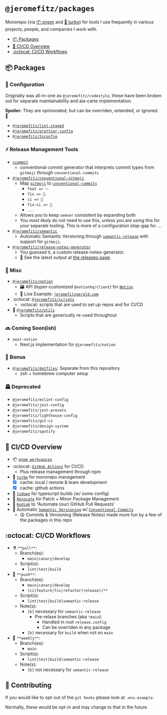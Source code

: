 # `@jeromefitz/packages`

Monorepo (via [📦 pnpm](https://github.com/pnpm/pnpm) and [🔺 turbo](https://github.com/vercel/turborepo)) for tools I use frequently in various projects, people, and companies I work with.

- [📦️ Packages](#%EF%B8%8F-packages)
- [👷️ CI/CD Overview](#%EF%B8%8F-cicd-overview)
- [:octocat: CI/CD Workflows](#octocat-cicd-workflows)

## 📦️ Packages

### 🔧 Configuration

Originally was all-in-one as `@jeromefitz/codestyle`, these have been broken out for separate maintainability and ala-carte implementation.

**Spoiler:** They are opinionated, but can be overriden, extended, or ignored. 🙈

- [`@jeromefitz/lint-staged`](https://github.com/JeromeFitz/packages/tree/main/config/lint-staged)
- [`@jeromefitz/prettier-config`](https://github.com/JeromeFitz/packages/tree/main/config/prettier-config)
- [`@jeromefitz/tsconfig`](https://github.com/JeromeFitz/packages/tree/main/config/tsconfig)

### ⚡ Release Management Tools

- [`ccommit`](https://github.com/JeromeFitz/packages/tree/main/packages/ccommit)
  - conventional commit generator that interprets commit types from `gitmoji` through `conventional-commits`
- [`@jeromefitz/conventional-gitmoji`](https://github.com/JeromeFitz/packages/tree/main/packages/conventional-gitmoji)
  - Map [`gitmoji`](https://gitmoji.dev) to [`conventional-commits`](https://www.conventionalcommits.org)
    - `feat => ✨️`
    - `fix => 🐛️`
    - `ci => 👷️`
    - `fix-ci => 💚️`
    - `...`
  - Allows you to keep `semver` consistent by expanding both
  - You _most likely_ do not need to use this, unless you are using this for your separate tooling. This is more of a configuration stop-gap for ...
- [`@jeromefitz/semantic`](https://github.com/JeromeFitz/packages/tree/main/packages/semantic)
  - Automatic Semantic Versioning through [`semantic-release`](https://github.com/semantic-release/semantic-release) with support for `gitmoji`.
- [`@jeromefitz/release-notes-generator`](https://github.com/JeromeFitz/packages/tree/main/packages/release-notes-generator)
  - You guessed it, a custom release-notes-generator.
  - 📝 See the latest output at [the releases page](https://github.com/JeromeFitz/packages/releases).

### 🎲 Misc

- [`@jeromefitz/notion`](https://github.com/JeromeFitz/packages/tree/main/packages/notion)
  - 🗃️ API (hyper-customized `@notionhq/client`) for [`Notion`](https://www.notion.so)
  - 🚀️ Live Example: [`jeromefitzgerald.com`](https://jeromefitzgerald.com)
- :octocat: [`@jeromefitz/scripts`](https://github.com/JeromeFitz/packages/tree/main/packages/scripts)
  - :octocat: scripts that are used to set up repos and for CI/CD
- 🧰️ [`@jeromefitz/utils`](https://github.com/JeromeFitz/packages/tree/main/packages/utils)
  - Scripts that are generically re-used throughout

### 🔜 Coming Soon(ish)

- `next-notion`
  - Next.js implementation for `@jeromefitz/notion`

### 🎁 Bonus

- [`@jeromefitz/dotfiles`](https://github.com/JeromeFitz/dotfiles): Separate from this repository
  - zsh + homebrew computer setup

### 🪦 Deprecated

- `@jeromefitz/eslint-config`
- `@jeromefitz/jest-config`
- `@jeromefitz/jest-presets`
- `@jeromefitz/lighthouse-config`
- `@jeromefitz/git-cz`
- `@jeromefitz/design-system`
- `@jeromefitz/spotify`

## 👷️ CI/CD Overview

- 📦 [`pnpm workspaces`](https://pnpm.io/pnpm-workspace_yaml)
- :octocat: [`GitHub Actions`](https://github.com/features/actions) for CI/CD
  - Plus release management through npm
- 🔺️ [`turbo`](https://github.com/vercel/turborepo) for monorepo management
  - [x] cache: local / remote & team development
  - [x] cache: github actions
- 👷️ [`tsdown`](https://github.com/rolldown/tsdown) for typescript builds (w/ _some_ config)
- 🤖️ [`Renovate`](https://github.com/renovatebot/renovate) for Patch + Minor Package Management
- 🤖️ [`Kodiak`](https://kodiakhq.com) to “Automate (our) GitHub Pull Requests’
- 🤖️ Automatic [`Semantic Versioning`](https://semver.org) w/ [`Conventional Commits`](https://www.conventionalcommits.org)
  - 😜️ Commits & Versioning (Release Notes) made more fun by a few of the packages in this repo

## :octocat: CI/CD Workflows

- ⚗️ `**pull**`:
  - Branch(es):
    - `main|canary|develop`
  - Script(s):
    - `lint|test|build`
- 🔀️ `**push**`:
  - Branch(es):
    - `main|canary|develop`
    - `(ci|feature|fix|refactor|release)/**`
  - Script(s):
    - `lint|test|build|semantic-release`
  - Note(s):
    - `[b]` necessary for `semantic-release`
      - Pre-relase branches (aka `!main`):
        - Handled in root `release.config`
        - Can be overriden in any package
    - `[b]` necessary for `build` when not on `main`
- 🌃️ `**weekly**`:
  - Branch(es):
    - `main`
  - Script(s):
    - `lint|test|build|semantic-release`
  - Note(s):
    - `[b]` not necessary for `semantic-release`

## 🥳 Contributing

If you would like to opt-out of the `git hooks` please look at `.env.example`.

Normally, these would be opt-in and may change to that in the future.
